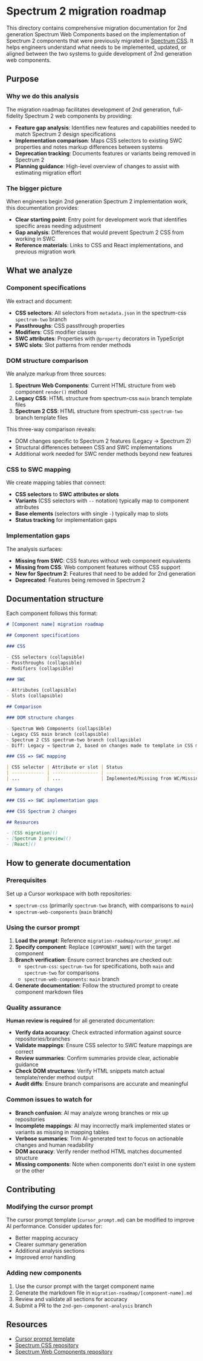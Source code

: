 # Spectrum 2 migration roadmap

This directory contains comprehensive migration documentation for 2nd generation Spectrum Web Components based on the implementation of Spectrum 2 components that were previously migrated in [Spectrum CSS](https://github.com/adobe/spectrum-css/tree/spectrum-two). It helps engineers understand what needs to be implemented, updated, or aligned between the two systems to guide development of 2nd generation web components.

## Purpose

### Why we do this analysis

The migration roadmap facilitates development of 2nd generation, full-fidelity Spectrum 2 web components by providing:

- **Feature gap analysis**: Identifies new features and capabilities needed to match Spectrum 2 design specifications
- **Implementation comparison**: Maps CSS selectors to existing SWC properties and notes markup differences between systems
- **Deprecation tracking**: Documents features or variants being removed in Spectrum 2
- **Planning guidance**: High-level overview of changes to assist with estimating migration effort

### The bigger picture

When engineers begin 2nd generation Spectrum 2 implementation work, this documentation provides:

- **Clear starting point**: Entry point for development work that identifies specific areas needing adjustment
- **Gap analysis**: Differences that would prevent Spectrum 2 CSS from working in SWC
- **Reference materials**: Links to CSS and React implementations, and previous migration work

## What we analyze

### Component specifications

We extract and document:

- **CSS selectors**: All selectors from `metadata.json` in the spectrum-css `spectrum-two` branch
- **Passthroughs**: CSS passthrough properties
- **Modifiers**: CSS modifier classes
- **SWC attributes**: Properties with `@property` decorators in TypeScript
- **SWC slots**: Slot patterns from render methods

### DOM structure comparison

We analyze markup from three sources:

1. **Spectrum Web Components**: Current HTML structure from web component `render()` method
2. **Legacy CSS**: HTML structure from spectrum-css `main` branch template files
3. **Spectrum 2 CSS**: HTML structure from spectrum-css `spectrum-two` branch template files

This three-way comparison reveals:

- DOM changes specific to Spectrum 2 features (Legacy → Spectrum 2)
- Structural differences between CSS and SWC implementations
- Additional work needed for SWC render methods beyond new features

### CSS to SWC mapping

We create mapping tables that connect:

- **CSS selectors** to **SWC attributes or slots**
- **Variants** (CSS selectors with `--` notation) typically map to component attributes
- **Base elements** (selectors with single `-`) typically map to slots
- **Status tracking** for implementation gaps

### Implementation gaps

The analysis surfaces:

- **Missing from SWC**: CSS features without web component equivalents
- **Missing from CSS**: Web component features without CSS support
- **New for Spectrum 2**: Features that need to be added for 2nd generation
- **Deprecated**: Features being removed in Spectrum 2

## Documentation structure

Each component follows this format:

```markdown
# [Component name] migration roadmap

## Component specifications

### CSS

- CSS selectors (collapsible)
- Passthroughs (collapsible)
- Modifiers (collapsible)

### SWC

- Attributes (collapsible)
- Slots (collapsible)

## Comparison

### DOM structure changes

- Spectrum Web Components (collapsible)
- Legacy CSS main branch (collapsible)
- Spectrum 2 CSS spectrum-two branch (collapsible)
- Diff: Legacy → Spectrum 2, based on changes made to template in CSS migration work (collapsible, if changes exist)

### CSS => SWC mapping

| CSS selector | Attribute or slot | Status                                                  |
| ------------ | ----------------- | ------------------------------------------------------- |
| ...          | ...               | Implemented/Missing from WC/Missing from CSS/Deprecated |

## Summary of changes

### CSS => SWC implementation gaps

### CSS Spectrum 2 changes

## Resources

- [CSS migration]()
- [Spectrum 2 preview]()
- [React]()
```

## How to generate documentation

### Prerequisites

Set up a Cursor workspace with both repositories:

- `spectrum-css` (primarily `spectrum-two` branch, with comparisons to `main`)
- `spectrum-web-components` (`main` branch)

### Using the cursor prompt

1. **Load the prompt**: Reference `migration-roadmap/cursor_prompt.md`
2. **Specify component**: Replace `[COMPONENT_NAME]` with the target component
3. **Branch verification**: Ensure correct branches are checked out:
    - `spectrum-css`: `spectrum-two` for specifications, both `main` and `spectrum-two` for comparisons
    - `spectrum-web-components`: `main` branch
4. **Generate documentation**: Follow the structured prompt to create component markdown files

### Quality assurance

**Human review is required** for all generated documentation:

- **Verify data accuracy**: Check extracted information against source repositories/branches
- **Validate mappings**: Ensure CSS selector to SWC feature mappings are correct
- **Review summaries**: Confirm summaries provide clear, actionable guidance
- **Check DOM structures**: Verify HTML snippets match actual template/render method output
- **Audit diffs**: Ensure branch comparisons are accurate and meaningful

### Common issues to watch for

- **Branch confusion**: AI may analyze wrong branches or mix up repositories
- **Incomplete mappings**: AI may incorrectly mark implemented states or variants as missing in mapping tables
- **Verbose summaries**: Trim AI-generated text to focus on actionable changes and human readability
- **DOM accuracy**: Verify render method HTML matches documented structure
- **Missing components**: Note when components don't exist in one system or the other

## Contributing

### Modifying the cursor prompt

The cursor prompt template (`cursor_prompt.md`) can be modified to improve AI performance. Consider updates for:

- Better mapping accuracy
- Clearer summary generation
- Additional analysis sections
- Improved error handling

### Adding new components

1. Use the cursor prompt with the target component name
2. Generate the markdown file in `migration-roadmap/[component-name].md`
3. Review and validate all sections for accuracy
4. Submit a PR to the `2nd-gen-component-analysis` branch

## Resources

- [Cursor prompt template](cursor_prompt.md)
- [Spectrum CSS repository](https://github.com/adobe/spectrum-css)
- [Spectrum Web Components repository](https://github.com/adobe/spectrum-web-components)
